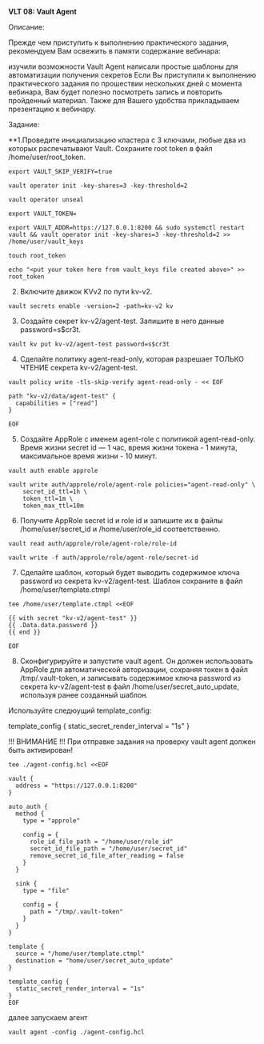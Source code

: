 **VLT 08: Vault Agent**

Описание:

Прежде чем приступить к выполнению практического задания, рекомендуем Вам освежить в памяти содержание вебинара:

изучили возможности Vault Agent
написали простые шаблоны для автоматизации получения секретов
Если Вы приступили к выполнению практического задания по прошествии нескольких дней с момента вебинара, Вам будет полезно посмотреть запись и повторить пройденный материал. Также для Вашего удобства прикладываем презентацию к вебинару.

Задание:

**1.Проведите инициализацию кластера с 3 ключами, любые два из которых распечатывают Vault. Сохраните root token в файл /home/user/root_token.

`export VAULT_SKIP_VERIFY=true`

`vault operator init -key-shares=3 -key-threshold=2`

`vault operator unseal`

`export VAULT_TOKEN=`

`export VAULT_ADDR=https://127.0.0.1:8200 && sudo systemctl restart vault && vault operator init -key-shares=3 -key-threshold=2 >> /home/user/vault_keys`

`touch root_token`

`echo "<put your token here from vault_keys file created above>" >> root_token`


2. Включите движок KVv2 по пути kv-v2.

`vault secrets enable -version=2 -path=kv-v2 kv`


3. Создайте секрет kv-v2/agent-test. Запишите в него данные password=s$cr3t.

`vault kv put kv-v2/agent-test password=s$cr3t`


4. Сделайте политику agent-read-only, которая разрешает ТОЛЬКО ЧТЕНИЕ секрета kv-v2/agent-test.

```
vault policy write -tls-skip-verify agent-read-only - << EOF

path "kv-v2/data/agent-test" {
  capabilities = ["read"]
}

EOF
```

5. Создайте AppRole с именем agent-role c политикой agent-read-only. Время жизни secret id — 1 час, время жизни токена - 1 минута, максимальное время жизни - 10 минут.

```
vault auth enable approle

vault write auth/approle/role/agent-role policies="agent-read-only" \
    secret_id_ttl=1h \
    token_ttl=1m \
    token_max_ttl=10m
```

6. Получите AppRole secret id и role id и запишите их в файлы /home/user/secret_id и /home/user/role_id соответственно.

`vault read auth/approle/role/agent-role/role-id`

`vault write -f auth/approle/role/agent-role/secret-id`


7. Сделайте шаблон, который будет выводить содержимое ключа password из секрета kv-v2/agent-test. Шаблон сохраните в файл /home/user/template.ctmpl

```
tee /home/user/template.ctmpl <<EOF

{{ with secret "kv-v2/agent-test" }}
{{ .Data.data.password }}
{{ end }}

EOF
```

8. Сконфигурируйте и запустите vault agent. Он должен использовать AppRole для автоматической авторизации, сохраняя токен в файл /tmp/.vault-token, и записывать содержимое ключа password из секрета kv-v2/agent-test в файл /home/user/secret_auto_update, используя ранее созданный шаблон.

Используйте следюущий template_config:

template_config {
  static_secret_render_interval = "1s"
}

!!! ВНИМАНИЕ !!! При отправке задания на проверку vault agent должен быть активирован!


```
tee ./agent-config.hcl <<EOF

vault {
  address = "https://127.0.0.1:8200"
}

auto_auth {
  method {
    type = "approle"

    config = {
      role_id_file_path = "/home/user/role_id"
      secret_id_file_path = "/home/user/secret_id"
      remove_secret_id_file_after_reading = false
    }
  }

  sink {
    type = "file"

    config = {
      path = "/tmp/.vault-token"
    }
  }
}

template {
  source = "/home/user/template.ctmpl"
  destination = "home/user/secret_auto_update"
}

template_config {
  static_secret_render_interval = "1s"
}
EOF

```
далее запускаем агент

`vault agent -config ./agent-config.hcl`